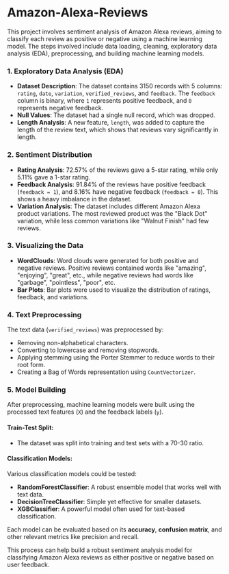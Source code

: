 # Amazon-Alexa-Reviews

This project involves sentiment analysis of Amazon Alexa reviews, aiming to classify each review as positive or negative using a machine learning model. The steps involved include data loading, cleaning, exploratory data analysis (EDA), preprocessing, and building machine learning models.

### 1. **Exploratory Data Analysis (EDA)**
   - **Dataset Description**: The dataset contains 3150 records with 5 columns: `rating`, `date`, `variation`, `verified_reviews`, and `feedback`. The `feedback` column is binary, where `1` represents positive feedback, and `0` represents negative feedback.
   - **Null Values**: The dataset had a single null record, which was dropped.
   - **Length Analysis**: A new feature, `length`, was added to capture the length of the review text, which shows that reviews vary significantly in length.

### 2. **Sentiment Distribution**
   - **Rating Analysis**: 72.57% of the reviews gave a 5-star rating, while only 5.11% gave a 1-star rating.
   - **Feedback Analysis**: 91.84% of the reviews have positive feedback (`feedback = 1`), and 8.16% have negative feedback (`feedback = 0`). This shows a heavy imbalance in the dataset.
   - **Variation Analysis**: The dataset includes different Amazon Alexa product variations. The most reviewed product was the "Black Dot" variation, while less common variations like "Walnut Finish" had few reviews.

### 3. **Visualizing the Data**
   - **WordClouds**: Word clouds were generated for both positive and negative reviews. Positive reviews contained words like "amazing", "enjoying", "great", etc., while negative reviews had words like "garbage", "pointless", "poor", etc.
   - **Bar Plots**: Bar plots were used to visualize the distribution of ratings, feedback, and variations.

### 4. **Text Preprocessing**
   The text data (`verified_reviews`) was preprocessed by:
   - Removing non-alphabetical characters.
   - Converting to lowercase and removing stopwords.
   - Applying stemming using the Porter Stemmer to reduce words to their root form.
   - Creating a Bag of Words representation using `CountVectorizer`.

### 5. **Model Building**
   After preprocessing, machine learning models were built using the processed text features (`X`) and the feedback labels (`y`).

#### **Train-Test Split**:
   - The dataset was split into training and test sets with a 70-30 ratio.

#### **Classification Models**:
   Various classification models could be tested:
   - **RandomForestClassifier**: A robust ensemble model that works well with text data.
   - **DecisionTreeClassifier**: Simple yet effective for smaller datasets.
   - **XGBClassifier**: A powerful model often used for text-based classification.

Each model can be evaluated based on its **accuracy**, **confusion matrix**, and other relevant metrics like precision and recall.

This process can help build a robust sentiment analysis model for classifying Amazon Alexa reviews as either positive or negative based on user feedback.
